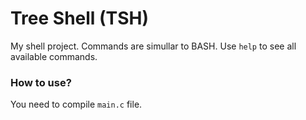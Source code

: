 # Tree Shell (TSH)

My shell project. Commands are simullar to BASH.
Use `help` to see all available commands.

### How to use?
You need to compile `main.c` file. 
